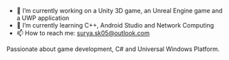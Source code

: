 - 🔭 I’m currently working on a Unity 3D game, an Unreal Engine game and a UWP application
- 🌱 I’m currently learning C++, Android Studio and Network Computing
- 📫 How to reach me: surya.sk05@outlook.com

Passionate about game development, C# and Universal Windows Platform.
